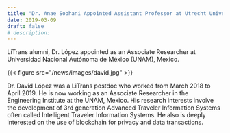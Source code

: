 ```yaml
---
title: "Dr. Anae Sobhani Appointed Assistant Professor at Utrecht University"
date: 2019-03-09
draft: false
# description:
---
```

<!-- ![](../images/anae.jpg) -->
LiTrans alumni, Dr. López appointed as an Associate Researcher at Universidad Nacional Autónoma de México (UNAM), Mexico.


{{< figure src="/news/images/david.jpg" >}}

<!--more-->

Dr. David López was a LiTrans postdoc who worked from March 2018 to April 2019. He is now working as an Associate Researcher in the Engineering Institute at the UNAM, Mexico. His research interests involve the development of 3rd generation Advanced Traveler Information Systems often called Intelligent Traveler Information Systems. He also is deeply interested on the use of blockchain for privacy and data transactions.
